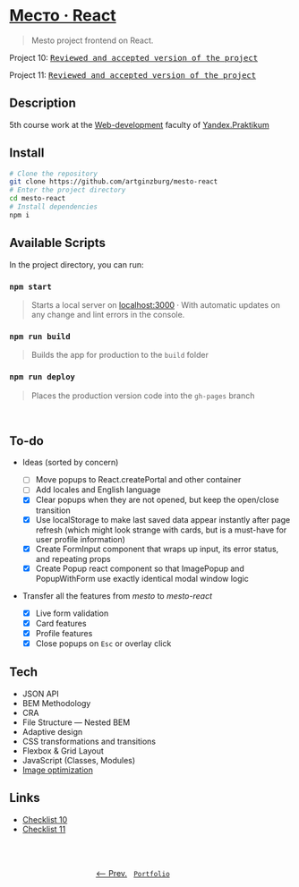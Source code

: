 # [Место · React](https://artginzburg.github.io/mesto-react/)

> Mesto project frontend on React.

Project 10: <kbd>[Reviewed and accepted version of the project](https://github.com/artginzburg/mesto-react/tree/project-10_final)</kbd>

Project 11: <kbd>[Reviewed and accepted version of the project](https://github.com/artginzburg/mesto-react/tree/project-11_final)</kbd>

## Description

5th course work at the [Web-development](https://praktikum.yandex.ru/web/) faculty of [Yandex.Praktikum](https://praktikum.yandex.ru/)

## Install

```bash
# Clone the repository
git clone https://github.com/artginzburg/mesto-react
# Enter the project directory
cd mesto-react
# Install dependencies
npm i
```

## Available Scripts

In the project directory, you can run:

### `npm start`

> Starts a local server on [localhost:3000](http://localhost:3000) · With automatic updates on any change and lint errors in the console.

### `npm run build`

> Builds the app for production to the `build` folder

### `npm run deploy`

> Places the production version code into the `gh-pages` branch

<br>

## To-do

- Ideas (sorted by concern)

  - [ ] Move popups to React.createPortal and other container
  - [ ] Add locales and English language
  - [x] Clear popups when they are not opened, but keep the open/close transition
  - [x] Use localStorage to make last saved data appear instantly after page refresh (which might look strange with cards, but is a must-have for user profile information)
  - [x] Create FormInput component that wraps up input, its error status, and repeating props
  - [x] Create Popup react component so that ImagePopup and PopupWithForm use exactly identical modal window logic

- Transfer all the features from _mesto_ to _mesto-react_
  - [x] Live form validation
  - [x] Card features
  - [x] Profile features
  - [x] Close popups on `Esc` or overlay click

## Tech

- JSON API
- BEM Methodology
- CRA
- File Structure — Nested BEM
- Adaptive design
- CSS transformations and transitions
- Flexbox & Grid Layout
- JavaScript (Classes, Modules)
- [Image optimization](https://tinypng.com/)

## Links

- [Checklist 10](https://code.s3.yandex.net/web-developer/checklists/new-program/checklist-10/index.html)
- [Checklist 11](https://code.s3.yandex.net/web-developer/checklists/new-program/checklist-11/index.html)

<br>
<br>

<p align="center">
  <a href="https://github.com/artginzburg/mesto"><-- Prev.</a>
  &nbsp;
  <code><a href="https://github.com/artginzburg/yandex.praktikum-portfolio">Portfolio</a></code>
  &nbsp;
  <a>&nbsp;&nbsp;&nbsp;&nbsp;&nbsp;&nbsp;&nbsp;&nbsp;&nbsp;&nbsp;&nbsp;&nbsp;&nbsp;</a>
</p>
